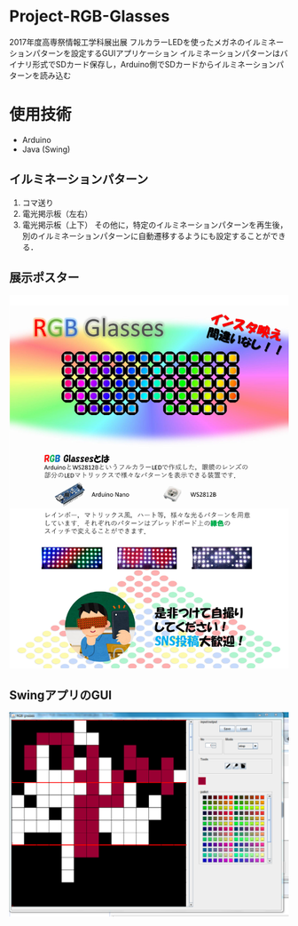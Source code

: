 # Project-RGB-Glasses
2017年度高専祭情報工学科展出展
フルカラーLEDを使ったメガネのイルミネーションパターンを設定するGUIアプリケーション
イルミネーションパターンはバイナリ形式でSDカード保存し，Arduino側でSDカードからイルミネーションパターンを読み込む

# 使用技術
- Arduino
- Java (Swing)

## イルミネーションパターン
1. コマ送り
2. 電光掲示板（左右）
3. 電光掲示板（上下）
その他に，特定のイルミネーションパターンを再生後，別のイルミネーションパターンに自動遷移するようにも設定することができる．

## 展示ポスター
![ポスター](https://github.com/KACG-D/Project-RGB-Glasses/blob/main/image/%E3%83%9B%E3%82%9A%E3%82%B9%E3%82%BF%E3%83%BC.jpg?raw=true)

## SwingアプリのGUI
![GUI](https://github.com/KACG-D/Project-RGB-Glasses/blob/main/image/GUI.png?raw=true)
